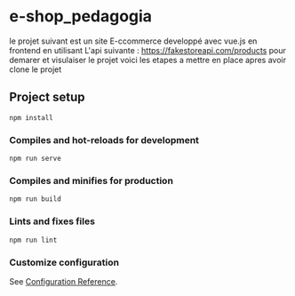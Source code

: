 
# e-shop_pedagogia

le projet suivant est un site E-ccommerce developpé avec vue.js en frontend en utilisant L'api suivante :  https://fakestoreapi.com/products
pour demarer et visulaiser le projet voici les etapes a mettre en place apres avoir clone le projet

## Project setup
```
npm install
```

### Compiles and hot-reloads for development
```
npm run serve
```

### Compiles and minifies for production
```
npm run build
```

### Lints and fixes files
```
npm run lint
```

### Customize configuration
See [Configuration Reference](https://cli.vuejs.org/config/).
